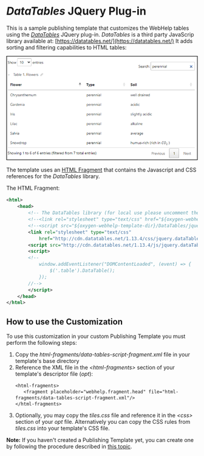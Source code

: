 # *DataTables* JQuery Plug-in

This is a sample publishing template that customizes the WebHelp tables using the *[DataTables](https://datatables.net/)* JQuery plug-in. 
*DataTables* is a third party JavaScrip library available at: [https://datatables.net/](https://datatables.net/)
It adds sorting and filtering capabilities to HTML tables:

![resources/img/filetered-sorted-table.png](resources/img/filetered-sorted-table.png "Sortable and Filterable Table")

The template uses an [HTML Fragment](https://www.oxygenxml.com/doc/versions/25.1/ug-webhelp-responsive/topics/wh-add-custom-html.html) that contains the Javascript and CSS references for the *DataTables* library.

The HTML Fragment:
```xml
<html>
    <head>
        <!-- The DataTables library (for local use please uncomment the following lines) -->
        <!--<link rel="stylesheet" type="text/css" href="${oxygen-webhelp-template-dir}/DataTables/datatables.min.css"/>-->
        <!--<script src="${oxygen-webhelp-template-dir}/DataTables/jquery.dataTables.min.js" defer="true"/>-->
        <link rel="stylesheet" type="text/css"
            href="http://cdn.datatables.net/1.13.4/css/jquery.dataTables.min.css" />
        <script src="http://cdn.datatables.net/1.13.4/js/jquery.dataTables.min.js" defer="true"/>
        <script>
        <!--
            window.addEventListener("DOMContentLoaded", (event) => {
                $('.table').DataTable();
            });
        //-->
        </script>
    </head>
</html>

```

## How to use the Customization

To use this customization in your custom Publishing Template you must perform the following steps:

1. Copy the *html-fragments/data-tables-script-fragment.xml* file in your template's base directory
1. Reference the XML file in the *&lt;html-fragments>* section of your template's descriptor file (*opt*):
    ```
    <html-fragments>
       <fragment placeholder="webhelp.fragment.head" file="html-fragments/data-tables-script-fragment.xml"/>
    </html-fragments>
    ```
1. Optionally, you may copy the *tiles.css* file and reference it in the *&lt;css>* section of your *opt* file. Alternatively you can copy the CSS rules from *tiles.css* into your template's CSS file.

**Note:** If you haven't created a Publishing Template yet, you can create one by following the procedure described in [this topic](https://www.oxygenxml.com/doc/versions/25.0/ug-webhelp-responsive/topics/whr-create-publishing-template-x.html).


